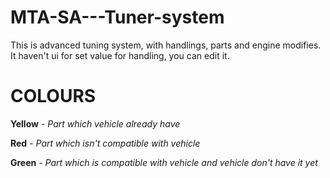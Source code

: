 # MTA-SA---Tuner-system
This is advanced tuning system, with handlings, parts and engine modifies. It haven't ui for set value for handling, you can edit it.


# COLOURS
**Yellow** - *Part which vehicle already have*

**Red** - *Part which isn't compatible with vehicle*

**Green** - *Part which is compatible with vehicle and vehicle don't have it yet*
